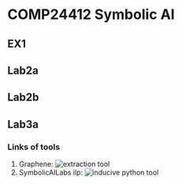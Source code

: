 # COMP24412 Symbolic AI

## EX1

## Lab2a

## Lab2b

## Lab3a

### Links of tools

1. Graphene: ![extraction tool](https://github.com/Lambda-3/Graphene)
2. SymbolicAILabs ilp: ![inducive python tool](https://github.com/ai-systems/SymbolicAILabs)
